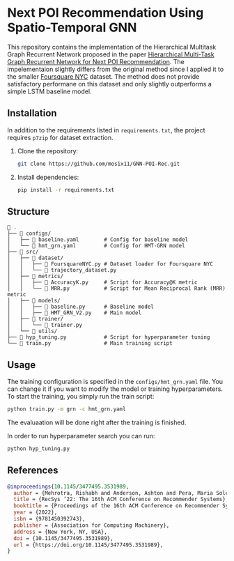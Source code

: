 # Next POI Recommendation Using Spatio-Temporal GNN

This repository contains the implementation of the Hierarchical Multitask Graph Recurrent Network proposed in the paper [Hierarchical Multi-Task Graph Recurrent Network for Next POI Recommendation](https://dl.acm.org/doi/pdf/10.1145/3477495.3531989). The impelementaion slightly differs from the original method since I applied it to the smaller [Foursquare NYC](https://sites.google.com/site/yangdingqi/home/foursquare-dataset#h.p_ID_46) dataset. The method does not provide satisfactory performane on this dataset and only slightly outperforms a simple LSTM baseline model.

## Installation

In addition to the requirements listed in `requirements.txt`, the project requires `p7zip` for dataset extraction.

1. Clone the repository:

    ```bash
    git clone https://github.com/mosix11/GNN-POI-Rec.git
    ```

2. Install dependencies:

    ```bash
    pip install -r requirements.txt
    ```

## Structure

```plaintext
📂 .
├── 📂 configs/                 
│   ├── 📄 baseline.yaml        # Config for baseline model
│   └── 📄 hmt_grn.yaml         # Config for HMT-GRN model
├── 📂 src/                     
│   ├── 📂 dataset/             
│   │   ├── 📄 FoursquareNYC.py # Dataset loader for Foursquare NYC
│   │   └── 📄 trajectory_dataset.py 
│   ├── 📂 metrics/             
│   │   ├── 📄 AccuracyK.py     # Script for Accuracy@K metric
│   │   └── 📄 MRR.py           # Script for Mean Reciprocal Rank (MRR) metric
│   ├── 📂 models/              
│   │   ├── 📄 baseline.py      # Baseline model
│   │   ├── 📄 HMT_GRN_V2.py    # Main model
│   ├── 📂 trainer/             
│   │   └── 📄 trainer.py       
│   └── 📂 utils/               
├── 📄 hyp_tuning.py            # Script for hyperparameter tuning
└── 📄 train.py                 # Main training script
```

## Usage

The training configuration is specified in the `configs/hmt_grn.yaml` file. You can change it if you want to modify the model or training hyperparameters.
To start the training, you simply run the train script:

```bash
python train.py -m grn -c hmt_grn.yaml
```

The evaluaation will be done right after the training is finished.

In order to run hyperparameter search you can run:

```bash
python hyp_tuning.py
```

## References

```bibtex
@inproceedings{10.1145/3477495.3531989,
  author = {Mehrotra, Rishabh and Anderson, Ashton and Pera, Maria Soledad and Shah, Chirag},
  title = {RecSys ’22: The 16th ACM Conference on Recommender Systems},
  booktitle = {Proceedings of the 16th ACM Conference on Recommender Systems},
  year = {2022},
  isbn = {9781450392743},
  publisher = {Association for Computing Machinery},
  address = {New York, NY, USA},
  doi = {10.1145/3477495.3531989},
  url = {https://doi.org/10.1145/3477495.3531989},
}
```
